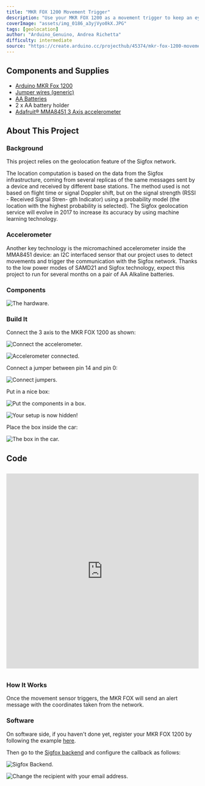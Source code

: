 ```yaml
---
title: "MKR FOX 1200 Movement Trigger"
description: "Use your MKR FOX 1200 as a movement trigger to keep an eye on your belongings."
coverImage: "assets/img_0186_a3yjVyo0kX.JPG"
tags: [geolocation]
author: "Arduino_Genuino, Andrea Richetta"
difficulty: intermediate
source: "https://create.arduino.cc/projecthub/45374/mkr-fox-1200-movement-trigger-dacbe0"
---
```


## Components and Supplies

- [Arduino MKR Fox 1200](https://store.arduino.cc/arduino-mkrfox1200)
- [Jumper wires (generic)](https://www.newark.com/88W2571?COM=ref_hackster)
- [AA Batteries](http://www.amazon.com/dp/B00451SSBI/?tag=octopart00-20)
- 2 x AA battery holder
- [Adafruit® MMA8451 3 Axis accelerometer](https://www.adafruit.com/product/2019)

## About This Project

### Background

This project relies on the geolocation feature of the Sigfox network. 

The location computation is based on the data from the Sigfox infrastructure, coming from several replicas of the same messages sent by a device and received by different base stations. The method used is not based on flight time or signal Doppler shift, but on the signal strength (RSSI - Received Signal Stren- gth Indicator) using a probability model (the location with the highest probability is selected). The Sigfox geolocation service will evolve in 2017 to increase its accuracy by using machine learning technology.

### Accelerometer

Another key technology is the micromachined accelerometer inside the MMA8451 device: an I2C interfaced sensor that our project uses to detect movements and trigger the communication with the Sigfox network. Thanks to the low power modes of SAMD21 and Sigfox technology, expect this project to run for several months on a pair of AA Alkaline batteries.

### Components

![The hardware.](assets/img_0186_LNagrJd3Br.JPG)

### Build It

Connect the 3 axis to the MKR FOX 1200 as shown: 

![Connect the accelerometer.](assets/img_0187_ahiTIvQTm8.JPG)

![Accelerometer connected.](assets/img_0188_Bk1ic7SkYi.JPG)

Connect a jumper between pin 14 and pin 0: 

![Connect jumpers.](assets/img_0190_OKMcSlGMMp.JPG)

Put in a nice box: 

![Put the components in a box.](assets/img_0191_LoOvn21wF7.JPG)

![Your setup is now hidden!](assets/img_0192_efNkd6uk5S.JPG)

Place the box inside the car:

![The box in the car.](assets/img_0193_38n9JqwBeV.JPG)


## Code

<iframe src='https://create.arduino.cc/editor/Arduino_Genuino/3bcf9f25-65cf-4f91-ae15-64436bbd5bde/preview?embed&snippet' style='height:510px;width:100%;margin:10px 0' frameborder='0'></iframe>


### How It Works

Once the movement sensor triggers, the MKR FOX will send an alert message with the coordinates taken from the network.

### Software

On software side, if you haven't done yet, register your MKR FOX 1200 by following the example [here](https://www.arduino.cc/en/Tutorial/SigFoxFirstConfiguration).

Then go to the [Sigfox backend](https://backend.sigfox.com/) and configure the callback as follows:

![Sigfox Backend.](assets/2017-07-10-102532_1589x339_scrot_rZLYCKniB0.png)


![Change the recipient with your email address.](assets/2017-07-10-102547_721x597_scrot_YyrFIJ2FbV.png)